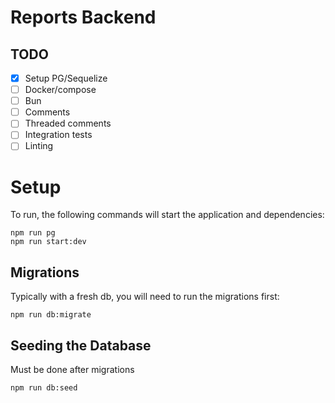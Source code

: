 # Reports Backend

## TODO

- [x] Setup PG/Sequelize
- [ ] Docker/compose
- [ ] Bun
- [ ] Comments
- [ ] Threaded comments
- [ ] Integration tests
- [ ] Linting

# Setup
To run, the following commands will start the application and dependencies:
```
npm run pg
npm run start:dev
```

## Migrations
Typically with a fresh db, you will need to run the migrations first:
```
npm run db:migrate
```

## Seeding the Database
Must be done after migrations
```
npm run db:seed
```
